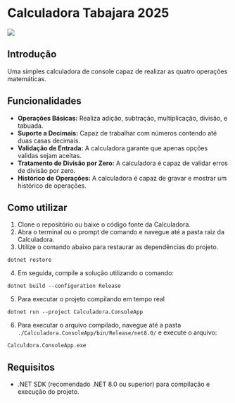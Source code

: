 # Calculadora Tabajara 2025

![](https://i.imgur.com/SRvRbek.gif)

## Introdução
Uma simples calculadora de console capaz de realizar as quatro operações matemáticas.

## Funcionalidades

- **Operações Básicas:** Realiza adição, subtração, multiplicação, divisão, e tabuada.
- **Suporte a Decimais:** Capaz de trabalhar com números contendo até duas casas decimais.
- **Validação de Entrada:** A calculadora garante que apenas opções validas sejam aceitas.
- **Tratamento de Divisão por Zero:** A calculadora é capaz de validar erros de divisão por zero.
- **Histórico de Operações:** A calculadora é capaz de gravar e mostrar um histórico de operações.

## Como utilizar

1. Clone o repositório ou baixe o código fonte da Calculadora.
2. Abra o terminal ou o prompt de comando e navegue até a pasta raiz da Calculadora.
3. Utilize o comando abaixo para restaurar as dependências do projeto.

```
dotnet restore
```
4. Em seguida, compile a solução utilizando o comando:
```
dotnet build --configuration Release
```

5. Para executar o projeto compilando em tempo real
```
dotnet run --project Calculadora.ConsoleApp
```

6. Para executar o arquivo compilado, navegue até a pasta `./Calculadora.ConsoleApp/bin/Release/net8.0/` e execute o arquivo:
```
Calculdora.ConsoleApp.exe
```

## Requisitos

- .NET SDK (recomendado .NET 8.0 ou superior) para compilação e execução do projeto.
